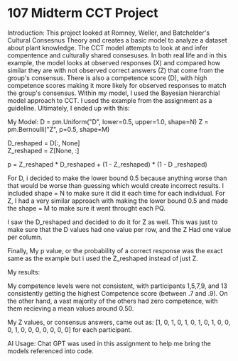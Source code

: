 # 107 Midterm CCT Project
Introduction:
This project looked at Romney, Weller, and Batchelder's Cultural Consesnus Theory and creates a basic model to analyze a dataset about plant knowledge. The CCT model attempts to look at and infer compentence and culturally shared consesuses. In both real life and in this example, the model looks at observed responses (X) and compared how similar they are with not observed correct answers (Z) that come from the group's consensus. There is also a competence score (D), with high competence scores making it more likely for observed responses to match the group's consensus. Within my model, I used the Bayesian hierarchial model approach to CCT. I used the example from the assignment as a guideline. Ultimately, I ended up with this:

My Model:
D = pm.Uniform("D", lower=0.5, upper=1.0, shape=N)
Z = pm.Bernoulli("Z", p=0.5, shape=M)

D_reshaped = D[:, None]  
Z_reshaped = Z[None, :]

p = Z_reshaped * D_reshaped + (1 - Z_reshaped) * (1 - D _reshaped)

For D, i decided to make the lower bound 0.5 because anything worse than that would be worse than guessing which would create incorrect results. I included shape = N to make sure it did it each time for each individual. For Z, I had a very similar approach with making the lower bound 0.5 and made the shape = M to make sure it went throught each PQ. 

I saw the D_reshaped and decided to do it for Z as well. This was just to make sure that the D values had one value per row, and the Z Had one value per column.

Finally, My p value, or the probability of a correct response was the exact same as the example but i used the Z_reshaped instead of just Z. 

My results:

My competence levels were not consistent, with participants 1,5,7,9, and 13 consistently getting the highest Competence score (between .7 and .9). On the other hand, a vast majority of the others had zero competence, with them recieving a mean values around 0.50. 

My Z values, or consensus answers, came out as:
[1, 0, 1, 0, 1, 0, 1, 0, 1, 0, 0, 0, 1, 0, 0, 0, 0, 0, 0, 0] for each participant.

AI Usage:
Chat GPT was used in this assignment to help me bring the models referenced into code. 

